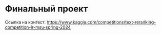 # Финальный проект

Ссылка на контест: https://www.kaggle.com/competitions/text-reranking-competition-ir-msu-spring-2024
